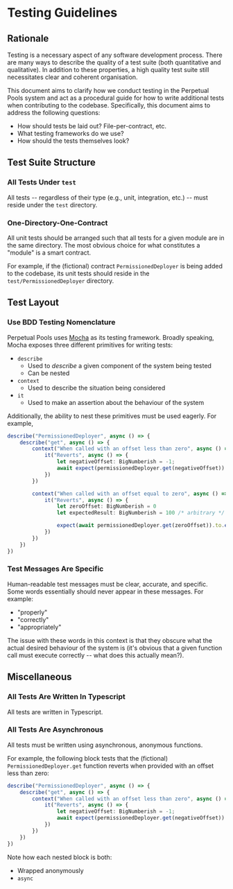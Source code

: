 # Testing Guidelines #

## Rationale ##

Testing is a necessary aspect of any software development process. There are
many ways to describe the quality of a test suite (both quantitative and
qualitative). In addition to these properties, a high quality test suite still
necessitates clear and coherent organisation.

This document aims to clarify how we conduct testing in the Perpetual Pools
system and act as a procedural guide for how to write additional tests when
contributing to the codebase. Specifically, this document aims to address the
following questions:

 - How should tests be laid out? File-per-contract, etc.
 - What testing frameworks do we use?
 - How should the tests themselves look?

## Test Suite Structure ##

### All Tests Under `test` ###

All tests -- regardless of their type (e.g., unit, integration, etc.) -- must
reside under the `test` directory.

### One-Directory-One-Contract ###

All unit tests should be arranged such that all tests for a given module are in
the same directory. The most obvious choice for what constitutes a "module" is a
smart contract.

For example, if the (fictional) contract `PermissionedDeployer` is being added
to the codebase, its unit tests should reside in the `test/PermissionedDeployer`
directory.

## Test Layout ##

### Use BDD Testing Nomenclature ###

Perpetual Pools uses [Mocha](https://mochajs.org) as its testing framework.
Broadly speaking, Mocha exposes three different primitives for writing tests:

 - `describe`
    - Used to *describe* a given component of the system being tested
    - Can be nested
 - `context`
    - Used to describe the situation being considered
 - `it`
    - Used to make an assertion about the behaviour of the system

Additionally, the ability to nest these primitives must be used eagerly. For
example,

```typescript
describe("PermissionedDeployer", async () => {
    describe("get", async () => {
        context("When called with an offset less than zero", async () => {
            it("Reverts", async () => {
                let negativeOffset: BigNumberish = -1;
                await expect(permissionedDeployer.get(negativeOffset)).to.be.revertedWith("PD: Offset must be non-negative")
            })
        })

        context("When called with an offset equal to zero", async () => {
            it("Reverts", async () => {
                let zeroOffset: BigNumberish = 0
                let expectedResult: BigNumberish = 100 /* arbitrary */

                expect(await permissionedDeployer.get(zeroOffset)).to.eq(expectedResult)
            })
        })
    })
})
```

### Test Messages Are Specific ###

Human-readable test messages must be clear, accurate, and specific. Some words
essentially should never appear in these messages. For example:

 - "properly"
 - "correctly"
 - "appropriately"

The issue with these words in this context is that they obscure what the actual
desired behaviour of the system is (it's obvious that a given function call
must execute correctly -- what does this actually mean?).

## Miscellaneous ##

### All Tests Are Written In Typescript ###

All tests are written in Typescript.

### All Tests Are Asynchronous ###

All tests must be written using asynchronous, anonymous functions.

For example, the following block tests that the (fictional)
`PermissionedDeployer.get` function reverts when provided with an offset less
than zero:

```typescript
describe("PermissionedDeployer", async () => {
    describe("get", async () => {
        context("When called with an offset less than zero", async () => {
            it("Reverts", async () => {
                let negativeOffset: BigNumberish = -1;
                await expect(permissionedDeployer.get(negativeOffset)).to.be.revertedWith("PD: Offset must be non-negative")
            })
        })
    })
})
```

Note how each nested block is both:

 - Wrapped anonymously
 - `async`


